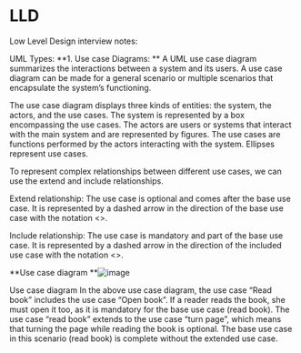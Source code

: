 # LLD
Low Level Design interview notes:

UML Types:
**1. Use case Diagrams:
**
A UML use case diagram summarizes the interactions between a system and its users. A use case diagram can be made for a general scenario or multiple scenarios that encapsulate the system’s functioning.

The use case diagram displays three kinds of entities: the system, the actors, and the use cases. The system is represented by a box encompassing the use cases. The actors are users or systems that interact with the main system and are represented by figures. The use cases are functions performed by the actors interacting with the system. Ellipses represent use cases.

To represent complex relationships between different use cases, we can use the extend and include relationships.

Extend relationship: The use case is optional and comes after the base use case. It is represented by a dashed arrow in the direction of the base use case with the notation <<extend>>.

Include relationship: The use case is mandatory and part of the base use case. It is represented by a dashed arrow in the direction of the included use case with the notation <<include>>.


**Use case diagram
**![image](https://github.com/user-attachments/assets/6ce67e02-e64d-4776-8454-22ef6cf4129c)


Use case diagram
In the above use case diagram, the use case “Read book” includes the use case “Open book”. If a reader reads the book, she must open it too, as it is mandatory for the base use case (read book). The use case “read book” extends to the use case “turn page”, which means that turning the page while reading the book is optional. The base use case in this scenario (read book) is complete without the extended use case.
